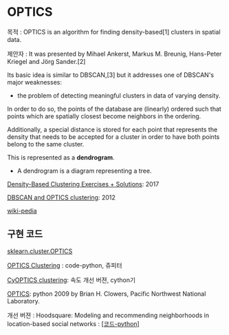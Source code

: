 # OPTICS

목적 : OPTICS is an algorithm for finding density-based[1] clusters in spatial data. 

제안자 : It was presented by Mihael Ankerst, Markus M. Breunig, Hans-Peter Kriegel and Jörg Sander.[2] 

Its basic idea is similar to DBSCAN,[3] but it addresses one of DBSCAN's major weaknesses: 
- the problem of detecting meaningful clusters in data of varying density. 

In order to do so, the points of the database are (linearly) ordered such that points which are spatially closest become neighbors in the ordering. 

Additionally, a special distance is stored for each point that represents the density that needs to be accepted for a cluster in order to have both points belong to the same cluster. 

This is represented as a **dendrogram**.
- A dendrogram is a diagram representing a tree.

[Density-Based Clustering Exercises + Solutions](http://engdashboard.blogspot.com/2017/09/density-based-clustering-exercises.html): 2017

[DBSCAN and OPTICS clustering](https://www.vitavonni.de/blog/201211/2012110201-dbscan-and-optics-clustering.html): 2012

[wiki-pedia](https://en.wikipedia.org/wiki/OPTICS_algorithm)


## 구현 코드 

[sklearn.cluster.OPTICS](http://scikit-learn.org/dev/modules/generated/sklearn.cluster.OPTICS.html)

[OPTICS Clustering](https://github.com/aonghus/optics-cluster) : code-python, 쥬피터 

[CyOPTICS clustering](https://github.com/dvida/cyoptics-clustering): 속도 개선 버젼, cython기


[OPTICS](http://www.chemometria.us.edu.pl/download/optics.py): python 2009 by Brian H. Clowers, Pacific Northwest National Laboratory.

개선 버젼 : Hoodsquare: Modeling and recommending neighborhoods in location-based social networks : [[코드-python]](https://github.com/amyxzhang/OPTICS-Automatic-Clustering)